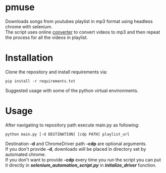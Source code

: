 # pmuse
Downloads songs from youtubes playlist in mp3 format using headless chrome with selenium.  
The script uses online [converter](https://ytmp3.cc/en12/) to convert videos to mp3 and then repeat the process for all the videos in playlist.

# Installation
Clone the repository and install requirements via:
```
pip install -r requirements.txt
```
Suggested usage with some of the python virtual environments.

# Usage
After navigating to repository path execute main.py as following:
```
python main.py [-d DESTINATION] [cdp PATH] playlist_url
```
Destination **-d** and ChromeDriver path **-cdp** are optional arguments.  
If you don't provide **-d**, downloads will be placed in directory set by automated chrome.  
If you don't want to provide **-cdp** every time you run the script you can put it directly in **_selenium_automation_script.py_** in **_initalize_driver_** function.  






